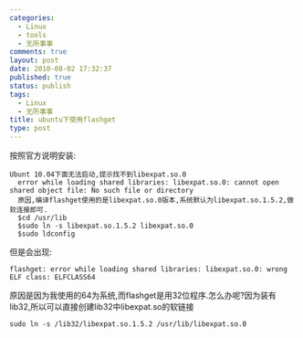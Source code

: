 ```yaml
--- 
categories: 
  - Linux
  - tools
  - 无所事事
comments: true
layout: post
date: 2010-08-02 17:32:37
published: true
status: publish
tags: 
  - Linux
  - 无所事事
title: ubuntu下使用flashget
type: post
---
```


按照官方说明安装:

``` 
Ubunt 10.04下面无法启动,提示找不到libexpat.so.0
  error while loading shared libraries: libexpat.so.0: cannot open shared object file: No such file or directory
  原因,编译flashget使用的是libexpat.so.0版本,系统默认为libexpat.so.1.5.2,做软连接即可.
  $cd /usr/lib
  $sudo ln -s libexpat.so.1.5.2 libexpat.so.0
  $sudo ldconfig
```

但是会出现:

``` 
flashget: error while loading shared libraries: libexpat.so.0: wrong ELF class: ELFCLASS64
```

原因是因为我使用的64为系统,而flashget是用32位程序.怎么办呢?因为装有lib32,所以可以直接创建lib32中libexpat.so的软链接

``` 
sudo ln -s /lib32/libexpat.so.1.5.2 /usr/lib/libexpat.so.0
```
